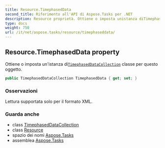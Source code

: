 ```yaml
---
title: Resource.TimephasedData
second_title: Riferimento all'API di Aspose.Tasks per .NET
description: Resource proprietà. Ottiene o imposta unistanza diTimephasedDataCollection classe per questo oggetto.
type: docs
weight: 750
url: /it/net/aspose.tasks/resource/timephaseddata/
---
```

## Resource.TimephasedData property

Ottiene o imposta un'istanza di[`TimephasedDataCollection`](../../timephaseddatacollection/) classe per questo oggetto.

```csharp
public TimephasedDataCollection TimephasedData { get; set; }
```

### Osservazioni

Lettura supportata solo per il formato XML.

### Guarda anche

* class [TimephasedDataCollection](../../timephaseddatacollection/)
* class [Resource](../)
* spazio dei nomi [Aspose.Tasks](../../resource/)
* assemblea [Aspose.Tasks](../../../)


